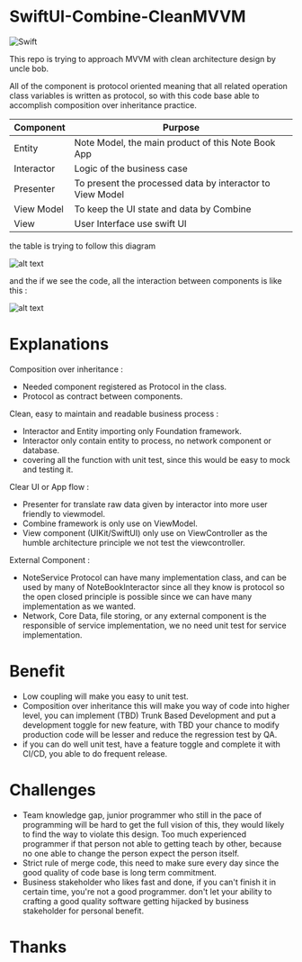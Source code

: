 # SwiftUI-Combine-CleanMVVM

![Swift](https://github.com/tirtavium/SwiftUI-Combine-CleanMVVM/workflows/Swift/badge.svg)

This repo is trying to approach MVVM with clean architecture design by uncle bob.

All of the component is protocol oriented meaning that all related operation class variables is written as protocol, so with this code base able to accomplish composition over inheritance practice.


| Component | Purpose |
| ------ | ------ |
| Entity | Note Model, the main product of this Note Book App |
| Interactor | Logic of the business case |
| Presenter | To present the processed data by interactor to View Model  |
| View Model | To keep the UI state and data by Combine |
| View | User Interface use swift UI |

the table is trying to follow this diagram

![alt text](https://blog.cleancoder.com/uncle-bob/images/2012-08-13-the-clean-architecture/CleanArchitecture.jpg "clean architecture")

and the if we see the code, all the interaction between components is like this :

![alt text](https://github.com/tirtavium/SwiftUI-Combine-CleanMVVM/blob/master/Resources/CleanMVVM.png?raw=true "flow")

# Explanations
Composition over inheritance :
  - Needed component registered as Protocol in the class.
  - Protocol as contract between components.
 
Clean, easy to maintain and readable business process :
  - Interactor and Entity importing only Foundation framework.
  - Interactor only contain entity to process, no network component or database.
  - covering all the function with unit test, since this would be easy to mock and testing it.
 
Clear UI or App flow :
  - Presenter for translate raw data given by interactor into more user friendly to viewmodel.
  - Combine framework is only use on ViewModel.
  - View component (UIKit/SwiftUI) only use on ViewController as the humble architecture principle we not test the viewcontroller.

External Component :
  - NoteService Protocol can have many implementation class, and can be used by many of NoteBookInteractor since all they know is protocol so the open closed principle is possible since we can have many implementation as we wanted.
  - Network, Core Data, file storing, or any external component is the responsible of service implementation, we no need unit test for service implementation.

# Benefit

  - Low coupling will make you easy to unit test.
  - Composition over inheritance this will make you way of code into higher level, you can implement (TBD) Trunk Based Development and put a development toggle for new feature, with TBD your chance to modify production code will be lesser and reduce the regression test by QA.
  - if you can do well unit test, have a feature toggle and complete it with CI/CD, you able to do frequent release.


# Challenges
  - Team knowledge gap, junior programmer who still in the pace of programming will be hard to get the full vision of this, they would likely to find the way to violate this design. 
  Too much experienced programmer if that person not able to getting teach by other, because no one able to change the person expect the person itself.
  - Strict rule of merge code, this need to make sure every day since the good quality of code base is long term commitment.
  - Business stakeholder who likes fast and done, if you can't finish it in certain time, you're not a good programmer. don't let your ability to crafting a good quality software getting hijacked by business stakeholder for personal benefit.

# Thanks

